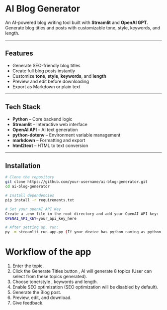 <!-- Main Project Title -->
# AI Blog Generator

<!-- Short description -->
An AI-powered blog writing tool built with **Streamlit** and **OpenAI GPT**.  
Generate blog titles and posts with customizable tone, style, keywords, and length.

---

<!-- Section: Features -->
## Features
- Generate SEO-friendly blog titles  
- Create full blog posts instantly  
- Customize **tone**, **style**, **keywords**, and **length**  
- Preview and edit before downloading  
- Export as Markdown or plain text  

---

<!-- Section: Tech Stack -->
## Tech Stack
- **Python** – Core backend logic  
- **Streamlit** – Interactive web interface  
- **OpenAI API** – AI text generation  
- **python-dotenv** – Environment variable management  
- **markdown** – Formatting and export  
- **html2text** – HTML to text conversion  

---

<!-- Section: Installation steps -->
## Installation

```bash
# Clone the repository
git clone https://github.com/your-username/ai-blog-generator.git
cd ai-blog-generator

# Install dependencies
pip install -r requirements.txt

# Set your openAI API Key
Create a .env file in the root directory and add your OpenAI API key:
OPENAI_API_KEY=your_api_key_here

# After setting up, run:
py -m streamlit run app.py (If your device has python naming as python then run this : python -m streamlit run app.py) 
```

<!-- Section: Workflow / How to use -->
# Workflow of the app
1. Enter the topic.
2. Click the Generate Titles button , AI will generate 8 topics (User can select from these topics generated).
3. Choose tone/style , keywords and length.
4. Enable SEO optimization (SEO optimization will be disabled by default).
5. Generate the Blog post.
6. Preview, edit, and download.
7. Give feedback.
